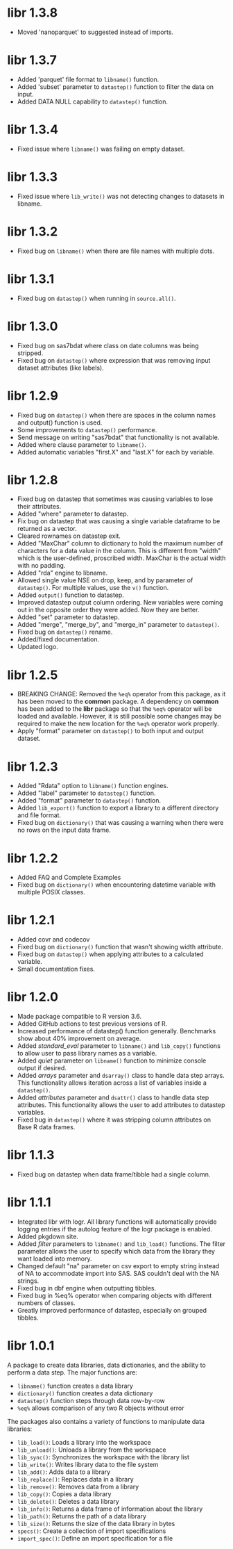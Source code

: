 # libr 1.3.8
* Moved 'nanoparquet' to suggested instead of imports.

# libr 1.3.7
* Added 'parquet' file format to `libname()` function.
* Added 'subset' parameter to `datastep()` function to filter the data on input.
* Added DATA NULL capability to `datastep()` function.

# libr 1.3.4
* Fixed issue where `libname()` was failing on empty dataset.

# libr 1.3.3
* Fixed issue where `lib_write()` was not detecting changes to datasets in libname.

# libr 1.3.2
* Fixed bug on `libname()` when there are file names with multiple dots.

# libr 1.3.1
* Fixed bug on `datastep()` when running in `source.all()`.

# libr 1.3.0
* Fixed bug on sas7bdat where class on date columns was being stripped.
* Fixed bug on `datastep()` where expression that was removing input dataset
attributes (like labels).

# libr 1.2.9
* Fixed bug on `datastep()` when there are spaces in the column names 
and output() function is used.
* Some improvements to `datastep()` performance.
* Send message on writing "sas7bdat" that functionality is not available.
* Added where clause parameter to `libname()`.
* Added automatic variables "first.X" and "last.X" for each by variable.

# libr 1.2.8
* Fixed bug on datastep that sometimes was causing variables to lose their attributes.
* Added "where" parameter to datastep.
* Fix bug on datastep that was causing a single variable dataframe to be returned
as a vector.
* Cleared rownames on datastep exit.
* Added "MaxChar" column to dictionary to hold the maximum number of characters
for a data value in the column.  This is different from "width" which
is the user-defined, proscribed width.  MaxChar is the actual width with no 
padding.
* Added "rda" engine to libname.
* Allowed single value NSE on drop, keep, and by parameter of `datastep()`.
For multiple values, use the `v()` function.
* Added `output()` function to datastep.
* Improved datastep output column ordering. New variables were coming out
in the opposite order they were added.  Now they are better.
* Added "set" parameter to datastep.
* Added "merge", "merge_by", and "merge_in" parameter to `datastep()`.
* Fixed bug on `datastep()` rename.
* Added/fixed documentation.
* Updated logo.

# libr 1.2.5
* BREAKING CHANGE: Removed the `%eq%` operator from this package, as it has
been moved to the **common** package.  A dependency on **common** has 
been added to the **libr** package so that the `%eq%` operator
will be loaded and available.  However, it is still possible some changes
may be required to make the new location for the `%eq%` operator work properly.
* Apply "format" parameter on `datastep()` to both input and output dataset.


# libr 1.2.3
* Added "Rdata" option to `libname()` function engines.
* Added "label" parameter to `datastep()` function.
* Added "format" parameter to `datastep()` function.
* Added `lib_export()` function to export a library to a different 
directory and file format.
* Fixed bug on `dictionary()` that was causing a warning when there 
were no rows on the input data frame.

# libr 1.2.2

* Added FAQ and Complete Examples
* Fixed bug on `dictionary()` when encountering datetime variable with
multiple POSIX classes.


# libr 1.2.1 

* Added covr and codecov
* Fixed bug on `dictionary()` function that wasn't showing width attribute.
* Fixed bug on `datastep()` when applying attributes to a calculated variable.
* Small documentation fixes.


# libr 1.2.0

* Made package compatible to R version 3.6.
* Added GitHub actions to test previous versions of R.
* Increased performance of datastep() function generally.  Benchmarks show
about 40% improvement on average.
* Added _standard_eval_ parameter to `libname()` and `lib_copy()` functions to
allow user to pass library names as a variable.
* Added _quiet_ parameter on `libname()` function to minimize console output
if desired.
* Added _arrays_ parameter and `dsarray()` class to handle data step arrays. 
This functionality allows iteration across a list of variables inside a 
`datastep()`.
* Added _attributes_ parameter and `dsattr()` class to handle data step
attributes.  This functionality allows the user to add attributes 
to datastep variables.
* Fixed bug in `datastep()` where it was stripping column attributes on Base R
data frames.

# libr 1.1.3

* Fixed bug on datastep when data frame/tibble had a single column.


# libr 1.1.1

* Integrated libr with logr.  All library functions will automatically
provide logging entries if the autolog feature of the logr package is enabled.
* Added pkgdown site.
* Added _filter_ parameters to `libname()` and `lib_load()` functions. The
filter parameter allows the user to specify which data from the library
they want loaded into memory.
* Changed default "na" parameter on csv export to empty string instead of NA
to accommodate import into SAS.  SAS couldn't deal with the NA strings.
* Fixed bug in dbf engine when outputting tibbles.
* Fixed bug in %eq% operator when comparing objects with different numbers of 
classes.
* Greatly improved performance of datastep, especially on grouped tibbles.
  

# libr 1.0.1

A package to create data libraries, data dictionaries, and the ability
to perform a data step.  The major functions are:

* `libname()` function creates a data library
* `dictionary()` function creates a data dictionary
* `datastep()` function steps through data row-by-row
* `%eq%` allows comparison of any two R objects without error

The packages also contains a variety of functions to manipulate data libraries:
* `lib_load()`: Loads a library into the workspace
* `lib_unload()`: Unloads a library from the workspace
* `lib_sync()`: Synchronizes the workspace with the library list
* `lib_write()`: Writes library data to the file system
* `lib_add()`: Adds data to a library
* `lib_replace()`: Replaces data in a library
* `lib_remove()`: Removes data from a library
* `lib_copy()`: Copies a data library
* `lib_delete()`: Deletes a data library
* `lib_info()`: Returns a data frame of information about the library
* `lib_path()`: Returns the path of a data library
* `lib_size()`: Returns the size of the data library in bytes
* `specs()`: Create a collection of import specifications
* `import_spec()`: Define an import specification for a file
